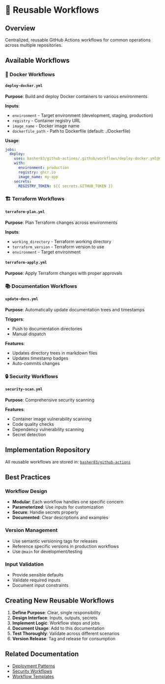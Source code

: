 # 🔧 Reusable Workflows

## Overview

Centralized, reusable GitHub Actions workflows for common operations across multiple repositories.

## Available Workflows

### 🐳 Docker Workflows

#### `deploy-docker.yml`

**Purpose**: Build and deploy Docker containers to various environments

**Inputs**:

- `environment` - Target environment (development, staging, production)
- `registry` - Container registry URL
- `image_name` - Docker image name
- `dockerfile_path` - Path to Dockerfile (default: ./Dockerfile)

**Usage**:

```yaml
jobs:
  deploy:
    uses: basher83/github-actions/.github/workflows/deploy-docker.yml@main
    with:
      environment: production
      registry: ghcr.io
      image_name: my-app
    secrets:
      REGISTRY_TOKEN: ${{ secrets.GITHUB_TOKEN }}
```

### 🏗️ Terraform Workflows

#### `terraform-plan.yml`

**Purpose**: Plan Terraform changes across environments

**Inputs**:

- `working_directory` - Terraform working directory
- `terraform_version` - Terraform version to use
- `environment` - Target environment

#### `terraform-apply.yml`

**Purpose**: Apply Terraform changes with proper approvals

### 📚 Documentation Workflows

#### `update-docs.yml`

**Purpose**: Automatically update documentation trees and timestamps

**Triggers**:

- Push to documentation directories
- Manual dispatch

**Features**:

- Updates directory trees in markdown files
- Updates timestamp badges
- Auto-commits changes

### 🔒 Security Workflows

#### `security-scan.yml`

**Purpose**: Comprehensive security scanning

**Features**:

- Container image vulnerability scanning
- Code quality checks
- Dependency vulnerability scanning
- Secret detection

## Implementation Repository

All reusable workflows are stored in: [`basher83/github-actions`](https://github.com/basher83/github-actions)

## Best Practices

### Workflow Design

- **Modular**: Each workflow handles one specific concern
- **Parameterized**: Use inputs for customization
- **Secure**: Handle secrets properly
- **Documented**: Clear descriptions and examples

### Version Management

- Use semantic versioning tags for releases
- Reference specific versions in production workflows
- Use `@main` for development/testing

### Input Validation

- Provide sensible defaults
- Validate required inputs
- Document input constraints

## Creating New Reusable Workflows

1. **Define Purpose**: Clear, single responsibility
2. **Design Interface**: Inputs, outputs, secrets
3. **Implement Logic**: Workflow steps and jobs
4. **Document Usage**: Add to this documentation
5. **Test Thoroughly**: Validate across different scenarios
6. **Version Release**: Tag and release for consumption

## Related Documentation

- [Deployment Patterns](./deployment-patterns.md)
- [Security Workflows](./security-workflows.md)
- [Workflow Templates](../templates/)
